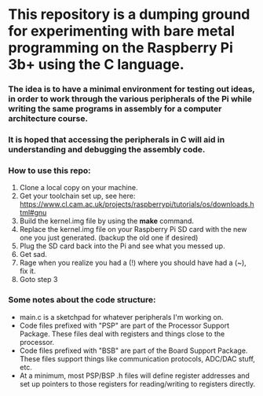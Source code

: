 # This repository is a dumping ground for experimenting with bare metal programming on the Raspberry Pi 3b+ using the C language.

### The idea is to have a minimal environment for testing out ideas, in order to work through the various peripherals of the Pi while writing the same programs in assembly for a computer architecture course.

### It is hoped that accessing the peripherals in C will aid in understanding and debugging the assembly code.

### How to use this repo:

1. Clone a local copy on your machine.
2. Get your toolchain set up, see here: https://www.cl.cam.ac.uk/projects/raspberrypi/tutorials/os/downloads.html#gnu
3. Build the kernel.img file by using the **make** command.
4. Replace the kernel.img file on your Raspberry Pi SD card with the new one you just generated. (backup the old one if desired)
5. Plug the SD card back into the Pi and see what you messed up.
6. Get sad.
7. Rage when you realize you had a (!) where you should have had a (~), fix it.
8. Goto step 3

### Some notes about the code structure:
- main.c is a sketchpad for whatever peripherals I'm working on.
- Code files prefixed with "PSP" are part of the Processor Support Package. These files deal with registers and things close to the processor.
- Code files prefixed with "BSB" are part of the Board Support Package. These files support things like communication protocols, ADC/DAC stuff, etc.
- At a minimum, most PSP/BSP .h files will define register addresses and set up pointers to those registers for reading/writing to registers directly.
